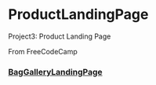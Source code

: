 # ProductLandingPage

Project3: Product Landing Page

From FreeCodeCamp

### [BagGalleryLandingPage](https://gmmoose20.github.io/ProductLandingPage/)
